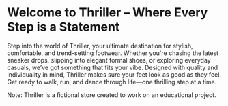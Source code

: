 # Welcome to Thriller – Where Every Step is a Statement

Step into the world of Thriller, your ultimate destination for stylish, comfortable, and trend-setting footwear. Whether you're chasing the latest sneaker drops, slipping into elegant formal shoes, or exploring everyday casuals, we’ve got something that fits your vibe. Designed with quality and individuality in mind, Thriller makes sure your feet look as good as they feel. Get ready to walk, run, and dance through life—one thrilling step at a time.

Note: Thriller is a fictional store created to work on an educational project.